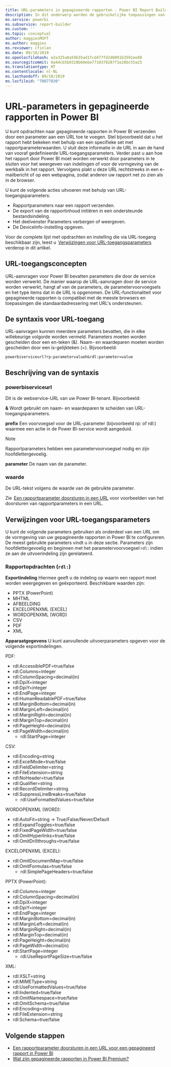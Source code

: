 ```yaml
---
title: URL-parameters in gepagineerde rapporten - Power BI Report Builder
description: In dit onderwerp worden de gebruikelijke toepassingen van rapportparameters van de gepagineerde Report Builder voor Power BI, de eigenschappen die u kunt instellen en nog veel meer beschreven.
ms.service: powerbi
ms.subservice: report-builder
ms.custom: ''
ms.topic: conceptual
author: maggiesMSFT
ms.author: maggies
ms.reviewer: cfinlan
ms.date: 09/10/2019
ms.openlocfilehash: e2a325a8a59b35ad1fcd477fd2d0891b3591ee88
ms.sourcegitcommit: 6a44cb5b0328b60ebe7710378287f1e20bc55a25
ms.translationtype: HT
ms.contentlocale: nl-NL
ms.lasthandoff: 09/10/2019
ms.locfileid: "70877830"
---
```

# <a name="url-parameters-in-paginated-reports-in-power-bi"></a>URL-parameters in gepagineerde rapporten in Power BI

U kunt opdrachten naar gepagineerde rapporten in Power BI verzenden door een parameter aan een URL toe te voegen. Stel bijvoorbeeld dat u het rapport hebt bekeken met behulp van een specifieke set met rapportparameterwaarden. U sluit deze informatie in de URL in aan de hand van vooraf gedefinieerde URL-toegangsparameters. Verder past u aan hoe het rapport door Power BI moet worden verwerkt door parameters in te sluiten voor het weergeven van indelingen of voor de vormgeving van de werkbalk in het rapport. Vervolgens plakt u deze URL rechtstreeks in een e-mailbericht of op een webpagina, zodat anderen uw rapport net zo zien als in de browser. 

U kunt de volgende acties uitvoeren met behulp van URL-toegangsparameters: 

- Rapportparameters naar een rapport verzenden. 
- De export van de rapportinhoud initiëren in een ondersteunde bestandsindeling. 
- Het deelvenster Parameters verbergen of weergeven. 
- De DeviceInfo-instelling opgeven. 

Voor de complete lijst met opdrachten en instelling die via URL-toegang beschikbaar zijn, leest u  [Verwijzingen voor URL-toegangsparameters](#url-access-parameter-reference) verderop in dit artikel. 

## <a name="url-access-concepts"></a>URL-toegangsconcepten 

URL-aanvragen voor Power BI bevatten parameters die door de service worden verwerkt. De manier waarop de URL-aanvragen door de service worden verwerkt, hangt af van de parameters, de parametervoorvoegsels en het type items dat in de URL is opgenomen. De URL-functionaliteit voor gepagineerde rapporten is compatibel met de meeste browsers en toepassingen die standaardadressering met URL's ondersteunen. 

## <a name="url-access-syntax"></a>De syntaxis voor URL-toegang 

URL-aanvragen kunnen meerdere parameters bevatten, die in elke willekeurige volgorde worden vermeld. Parameters moeten worden gescheiden door een en-teken (&). Naam- en waardeparen moeten worden gescheiden door een is-gelijkteken (=). Bijvoorbeeld:

```
powerbiserviceurl?rp:parametervalueh&rdl:parameter=value  
```

## <a name="syntax-description"></a>Beschrijving van de syntaxis 

### <a name="powerbiserviceurl"></a>powerbiserviceurl 

Dit is de webservice-URL van uw Power BI-tenant. Bijvoorbeeld: 

**&** Wordt gebruikt om naam- en waardeparen te scheiden van URL-toegangsparameters.

**prefix** Een voorvoegsel voor de URL-parameter (bijvoorbeeld rp: of rdl:) waarmee een actie in de Power BI-service wordt aangeduid. 

> [!NOTE]
> Rapportparameters hebben een parametervoorvoegsel nodig en zijn hoofdlettergevoelig. 

**parameter** De naam van de parameter. 

### <a name="value"></a>waarde 

De URL-tekst volgens de waarde van de gebruikte parameter. 

Zie  [Een rapportparameter doorsturen in een URL](report-builder-url-pass-parameters.md) voor voorbeelden van het doorsturen van rapportparameters in een URL.

## <a name="url-access-parameter-reference"></a>Verwijzingen voor URL-toegangsparameters

U kunt de volgende parameters gebruiken als onderdeel van een URL om de vormgeving van uw gepagineerde rapporten in Power BI te configureren. De meest gebruikte parameters vindt u in deze sectie. Parameters zijn hoofdlettergevoelig en beginnen met het parametervoorvoegsel `rdl:` indien ze aan de uitvoerindeling zijn gerelateerd.  

### <a name="report-commands-rdl"></a>Rapportopdrachten (`rdl:`) 

**Exportindeling** Hiermee geeft u de indeling op waarin een rapport moet worden weergegeven en geëxporteerd. Beschikbare waarden zijn:
 
- PPTX (PowerPoint)
- MHTML 
- AFBEELDING 
- EXCELOPENXML (EXCEL) 
- WORDOPENXML (WORD) 
- CSV 
- PDF 
- XML 

**Apparaatgegevens** U kunt aanvullende uitvoerparameters opgeven voor de volgende exportindelingen. 

PDF:

- rdl:AccessiblePDF=true/false
- rdl:Columns=integer
- rdl:ColumnSpacing=decimal(in)
- rdl:DpiX=integer
- rdl:DpiY=integer
- rdl:EndPage=integer
- rdl:HumanReadablePDF=true/false
- rdl:MarginBottom=decimal(in)
- rdl:MarginLeft=decimal(in)
- rdl:MarginRight=decimal(in)
- rdl:MarginTop=decimal(in)
- rdl:PageHeight=decimal(in)
- rdl:PageWidth=decimal(in)
    - rdl:StartPage=integer
    
CSV:

- rdl:Encoding=string
- rdl:ExcelMode=true/false
- rdl:FieldDelimiter=string
- rdl:FileExtension=string
- rdl:NoHeader=true/false
- rdl:Qualifier=string
- rdl:RecordDelimiter=string
- rdl:SuppressLineBreaks=true/false
    - rdl:UseFormattedValues=true/false
    
WORDOPENXML (WORD):

- rdl:AutoFit=string -> True/False/Never/Default
- rdl:ExpandToggles=true/false
- rdl:FixedPageWidth=true/false
- rdl:OmitHyperlinks=true/false
- rdl:OmitDrillthroughs=true/false

EXCELOPENXML (EXCEL):

- rdl:OmitDocumentMap=true/false
- rdl:OmitFormulas=true/false
    - rdl:SimplePageHeaders=true/false
    
PPTX (PowerPoint):
 
- rdl:Columns=integer
- rdl:ColumnSpacing=decimal(in)
- rdl:DpiX=integer
- rdl:DpiY=integer
- rdl:EndPage=integer
- rdl:MarginBottom=decimal(in)
- rdl:MarginLeft=decimal(in)
- rdl:MarginRight=decimal(in)
- rdl:MarginTop=decimal(in)
- rdl:PageHeight=decimal(in)
- rdl:PageWidth=decimal(in)
- rdl:StartPage=integer
    - rdl:UseReportPageSize=true/false

XML:

- rdl:XSLT=string
- rdl:MIMEType=string
- rdl:UseFormattedValues=true/false
- rdl:Indented=true/false
- rdl:OmitNamespace=true/false
- rdl:OmitSchema=true/false
- rdl:Encoding=string
- rdl:FileExtension=string
- rdl:Schema=true/false

## <a name="next-steps"></a>Volgende stappen

- [Een rapportparameter doorsturen in een URL voor een gepagineerd rapport in Power BI](report-builder-url-pass-parameters.md)
- [Wat zijn gepagineerde rapporten in Power BI Premium?](paginated-reports-report-builder-power-bi.md)

